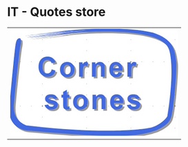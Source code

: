 # IT - Quotes store

<table>
  <tr>
    <td>
       <a href="README+/cornerstones.md"><img src="../../../_rsc/_img/_nav/abriss/Cornerstones_390x250px.jpg" alt="&nbsp;&nbsp;&nbsp;IT Quotes - Cornerstones" title="Aged selection of profound quotes"/></a>
    </td>
  </tr>
</table>
